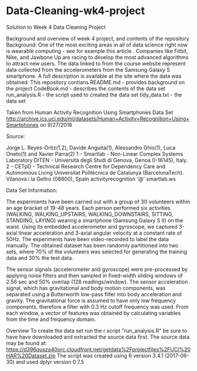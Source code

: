 # Data-Cleaning-wk4-project
Solution to Week 4 Data Cleaning Project

Background and overview of week 4 project, and contents of the repository
Background:
One of the most exciting areas in all of data science right now is wearable computing - see for example this article . Companies like Fitbit, Nike, and Jawbone Up are racing to develop the most advanced algorithms to attract new users. The data linked to from the course website represent data collected from the accelerometers from the Samsung Galaxy S smartphone. A full description is available at the site where the data was obtained:
This repository contians
README.md - provides background on the project
CodeBook.md - describes the contents of the data set
run_analysis.R - the script used to created the data set
tidy_data.txt - the data set

Taken from
Human Activity Recognition Using Smartphones Data Set	 
http://archive.ics.uci.edu/ml/datasets/Human+Activity+Recognition+Using+Smartphones
on 9/27/2018

Source:

Jorge L. Reyes-Ortiz(1,2), Davide Anguita(1), Alessandro Ghio(1), Luca Oneto(1) and Xavier Parra(2)
1 - Smartlab - Non-Linear Complex Systems Laboratory
DITEN - Università  degli Studi di Genova, Genoa (I-16145), Italy. 
2 - CETpD - Technical Research Centre for Dependency Care and Autonomous Living
Universitat Politècnica de Catalunya (BarcelonaTech). Vilanova i la Geltrú (08800), Spain
activityrecognition '@' smartlab.ws 


Data Set Information:

The experiments have been carried out with a group of 30 volunteers within an age bracket of 19-48 years. Each person performed six activities (WALKING, WALKING_UPSTAIRS, WALKING_DOWNSTAIRS, SITTING, STANDING, LAYING) wearing a smartphone (Samsung Galaxy S II) on the waist. Using its embedded accelerometer and gyroscope, we captured 3-axial linear acceleration and 3-axial angular velocity at a constant rate of 50Hz. The experiments have been video-recorded to label the data manually. The obtained dataset has been randomly partitioned into two sets, where 70% of the volunteers was selected for generating the training data and 30% the test data. 

The sensor signals (accelerometer and gyroscope) were pre-processed by applying noise filters and then sampled in fixed-width sliding windows of 2.56 sec and 50% overlap (128 readings/window). The sensor acceleration signal, which has gravitational and body motion components, was separated using a Butterworth low-pass filter into body acceleration and gravity. The gravitational force is assumed to have only low frequency components, therefore a filter with 0.3 Hz cutoff frequency was used. From each window, a vector of features was obtained by calculating variables from the time and frequency domain.

Overview
To create the data set run the r script "run_analysis.R" be sure to have have downloaded and extracted the source data first. The source data may be found at: https://d396qusza40orc.cloudfront.net/getdata%2Fprojectfiles%2FUCI%20HAR%20Dataset.zip 
The script was created using R version 3.4.1 (2017-06-30) and used dplyr version 0.7.5

